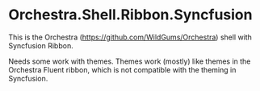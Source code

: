 # Orchestra.Shell.Ribbon.Syncfusion
This is the Orchestra (https://github.com/WildGums/Orchestra) shell with Syncfusion Ribbon.

Needs some work with themes. Themes work (mostly) like themes in the Orchestra Fluent ribbon, which is not compatible with the theming in Syncfusion.
